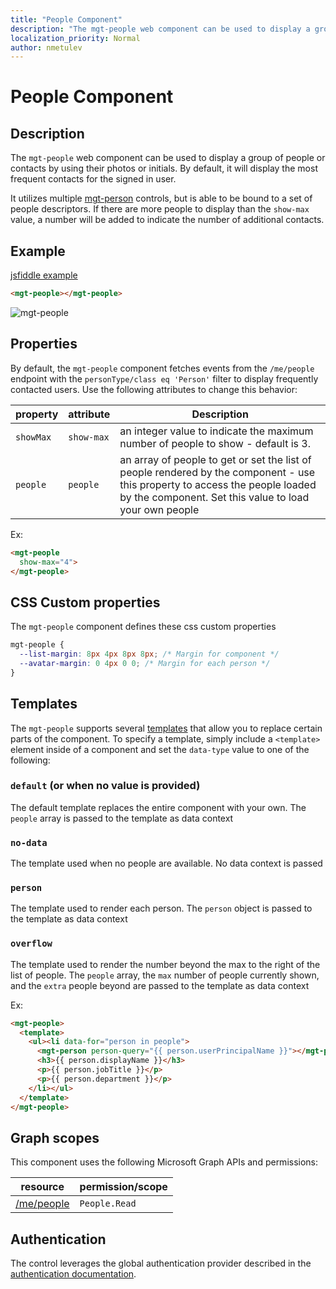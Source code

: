 ```yaml
---
title: "People Component"
description: "The mgt-people web component can be used to display a group of people or contacts by using their photos or initials."
localization_priority: Normal
author: nmetulev
---
```


# People Component

## Description

The `mgt-people` web component can be used to display a group of people or contacts by using their photos or initials. By default, it will display the most frequent contacts for the signed in user.

It utilizes multiple [mgt-person](./person.md) controls, but is able to be bound to a set of people descriptors. If there are more people to display than the `show-max` value, a number will be added to indicate the number of additional contacts.

## Example

[jsfiddle example](https://jsfiddle.net/metulev/az6pqy2r/)

```html
<mgt-people></mgt-people>
```

![mgt-people](./images/mgt-people.png)

## Properties

By default, the `mgt-people` component fetches events from the `/me/people` endpoint with the `personType/class eq 'Person'` filter to display frequently contacted users. Use the following attributes to change this behavior:

| property | attribute | Description |
| --- | --- | --- |
| `showMax` | `show-max` | an integer value to indicate the maximum number of people to show - default is 3. |
| `people` | `people` | an array of people to get or set the list of people rendered by the component - use this property to access the people loaded by the component. Set this value to load your own people |

Ex:

```html
<mgt-people
  show-max="4">
</mgt-people>
```

## CSS Custom properties

The `mgt-people` component defines these css custom properties

```css
mgt-people {
  --list-margin: 8px 4px 8px 8px; /* Margin for component */
  --avatar-margin: 0 4px 0 0; /* Margin for each person */
}
```

## Templates

The `mgt-people` supports several [templates](../templates.md) that allow you to replace certain parts of the component. To specify a template, simply include a `<template>` element inside of a component and set the `data-type` value to one of the following:


### `default` (or when no value is provided)

The default template replaces the entire component with your own. The `people` array is passed to the template as data context

### `no-data`

The template used when no people are available. No data context is passed

### `person`

The template used to render each person. The `person` object is passed to the template as data context

### `overflow`

The template used to render the number beyond the max to the right of the list of people. The `people` array, the `max` number of people currently shown, and the `extra` people beyond are passed to the template as data context

Ex:

```html
<mgt-people>
  <template>
    <ul><li data-for="person in people">
      <mgt-person person-query="{{ person.userPrincipalName }}"></mgt-person>
      <h3>{{ person.displayName }}</h3>
      <p>{{ person.jobTitle }}</p>
      <p>{{ person.department }}</p>
    </li></ul>
  </template>
</mgt-people>
```

## Graph scopes

This component uses the following Microsoft Graph APIs and permissions:

| resource | permission/scope |
| - | - |
| [/me/people](https://docs.microsoft.com/en-us/graph/api/user-list-people?view=graph-rest-1.0) | `People.Read` |

## Authentication

The control leverages the global authentication provider described in the [authentication documentation](./../providers.md).
